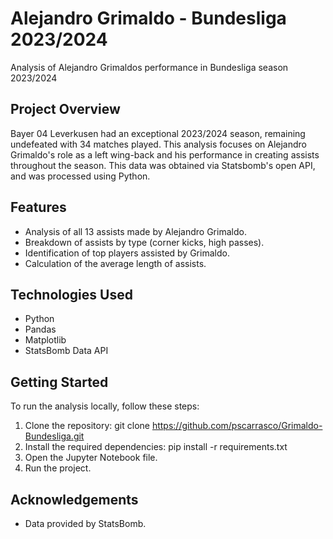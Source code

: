 # Alejandro Grimaldo - Bundesliga 2023/2024
Analysis of Alejandro Grimaldos performance in Bundesliga season 2023/2024

## Project Overview
Bayer 04 Leverkusen had an exceptional 2023/2024 season, remaining undefeated with 34 matches played. This analysis focuses on Alejandro Grimaldo's role as a left wing-back and his performance in creating assists throughout the season. This data was obtained via Statsbomb's open API, and was processed using Python.

## Features
- Analysis of all 13 assists made by Alejandro Grimaldo.
- Breakdown of assists by type (corner kicks, high passes).
- Identification of top players assisted by Grimaldo.
- Calculation of the average length of assists.

## Technologies Used
- Python
- Pandas
- Matplotlib
- StatsBomb Data API

## Getting Started
To run the analysis locally, follow these steps:
1. Clone the repository:
   git clone https://github.com/pscarrasco/Grimaldo-Bundesliga.git
2. Install the required dependencies:
   pip install -r requirements.txt
3. Open the Jupyter Notebook file.
4. Run the project.
   
## Acknowledgements
- Data provided by StatsBomb.
